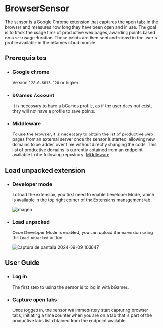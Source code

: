 # BrowserSensor
The sensor is a Google Chrome extension that captures the open tabs in the browser and measures how long they have been open and in use. The goal is to track the usage time of productive web pages, awarding points based on a set usage duration. These points are then sent and stored in the user's profile available in the bGames cloud module.

## Prerequisites
* ### **Google chrome**
    Version `128.0.6613.120` or higher

* ### **bGames Account**
    It is necessary to have a bGames profile, as if the user does not exist, they will not have a profile to save points.
  
* ### **Middleware**
    To use the browser, it is necessary to obtain the list of productive web pages from an external server once the sensor is started, allowing new domains to be added over time without directly changing the code. This list of productive domains is currently obtained from an endpoint available in the following repository: [Middleware](https://github.com/clmunozm/Middleware-bGames)
   

## Load unpacked extension
* ### **Developer mode**
    To load the extension, you first need to enable Developer Mode, which is available in the top right corner of the Extensions management tab.
    
    ![imagen](https://github.com/user-attachments/assets/3497b3e4-60f1-4667-86de-99e0fcfb3c55)
  
* ### **Load unpacked**
    Once Developer Mode is enabled, you can upload the extension using the `Load unpacked` button.
    
    ![Captura de pantalla 2024-09-09 103647](https://github.com/user-attachments/assets/c92bda0f-f477-4b17-b9e5-6bcf1919ae17)

## User Guide
* ### **Log in**
    The first step to using the sensor is to log in with bGames.

* ### **Capture open tabs**
    Once logged in, the sensor will immediately start capturing browser tabs, initiating a time counter when you are on a tab that is part of the productive tabs list obtained from the endpoint available.
